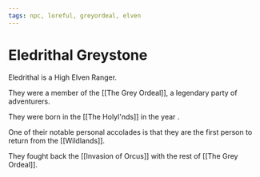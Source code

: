 ```yaml
---
tags: npc, loreful, greyordeal, elven
---
```

# Eledrithal Greystone

Eledrithal is a High Elven Ranger. 

They were a member of the [[The Grey Ordeal]], a legendary party of adventurers. 

They were born in the [[The Holyl'nds]] in the year . 

One of their notable personal accolades is that they are the first person to return from the [[Wildlands]]. 

They fought back the [[Invasion of Orcus]] with the rest of [[The Grey Ordeal]].
